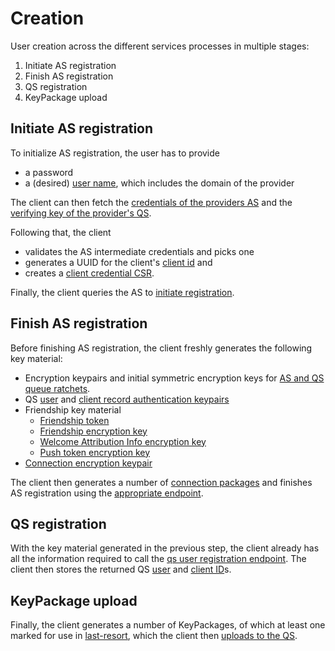 # Creation

User creation across the different services processes in multiple stages:

1. Initiate AS registration
2. Finish AS registration
3. QS registration
4. KeyPackage upload

## Initiate AS registration

To initialize AS registration, the user has to provide

- a password
- a (desired) [user name](../glossary.md#user-name-un), which includes the domain of the provider

The client can then fetch the [credentials of the providers AS](../authentication_service#get-as-credentials) and the [verifying key of the provider's QS](../queuing_service.md#fetch-qs-verifying-key).

Following that, the client

- validates the AS intermediate credentials and picks one
- generates a UUID for the client's [client id](../glossary.md#client-id-cid) and
- creates a [client credential CSR](../authentication_service/credentials.md#client-credential-signing-requests).

Finally, the client queries the AS to [initiate registration](../authentication_service.md#initialize-user-registration).

## Finish AS registration

Before finishing AS registration, the client freshly generates the following key material:

- Encryption keypairs and initial symmetric encryption keys for [AS and QS queue ratchets](../queuing_service/queue_encryption.md#queue-encryption).
- QS [user](../glossary.md#qs-user-record-auth-key) and [client record authentication keypairs](../glossary.md#qs-client-record-auth-key)
- Friendship key material
  - [Friendship token](../glossary.md#friendship-token)
  - [Friendship encryption key](../glossary.md#friendship-encryption-key)
  - [Welcome Attribution Info encryption key](../glossary.md#welcome-attribution-info-encryption-key)
  - [Push token encryption key](../glossary.md#push-token-encryption-key)
- [Connection encryption keypair](../authentication_service/connection_establishment.md#connection-group-creation)

The client then generates a number of [connection packages](../authentication_service/connection_establishment.md#connection-group-creation) and finishes AS registration using the [appropriate endpoint](../authentication_service.md#finish-user-registration).

## QS registration

With the key material generated in the previous step, the client already has all the information required to call the [qs user registration endpoint](../queuing_service.md#create-new-qs-user-record). The client then stores the returned QS [user](../glossary.md#qs-user-id-qsuid) and [client ID](../glossary.md#qs-client-id-qscid)s.

## KeyPackage upload

Finally, the client generates a number of KeyPackages, of which at least one marked for use in [last-resort](../glossary.md#last-resort-extension), which the client then [uploads to the QS](../queuing_service.md#publish-keypackages).
